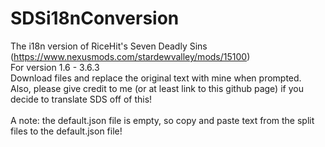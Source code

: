 # SDSi18nConversion

The i18n version of RiceHit's Seven Deadly Sins (https://www.nexusmods.com/stardewvalley/mods/15100) <br />
For version 1.6 - 3.6.3 <br />
Download files and replace the original text with mine when prompted. <br />
Also, please give credit to me (or at least link to this github page) if you decide to translate SDS off of this! <br />
 <br />
A note: the default.json file is empty, so copy and paste text from the split files to the default.json file! <br />